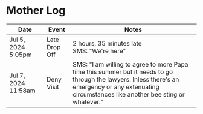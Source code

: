 # Mother Log

| Date                | Event         | Notes                                                                                                                                                                                               |
|---------------------|---------------|-----------------------------------------------------------------------------------------------------------------------------------------------------------------------------------------------------|
| Jul 5, 2024 5:05pm  | Late Drop Off | 2 hours, 35 minutes late <br> SMS: "We're here"                                                                                                                                                     |
| Jul 7, 2024 11:58am | Deny Visit    | SMS: "I am willing to agree to more Papa time this summer but it needs to go through the lawyers. Inless there's an emergency or any extenuating circumstances like another bee sting or whatever." |
